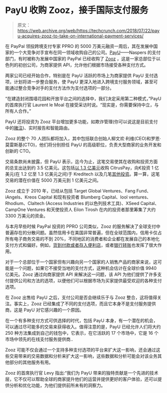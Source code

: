 # PayU 收购 Zooz，接手国际支付服务 

> 原文：<https://web.archive.org/web/https://techcrunch.com/2018/07/22/payu-acquires-zooz-to-take-on-international-payment-services/>

在 PayPal 领投跨境支付专家 PPRO 的 5000 万美元融资一周后，其在发展中国家的一个大竞争对手宣布在同一领域收购自己的公司。[PayU](https://web.archive.org/web/20221025222346/http://payu.com/)——Naspers 的支付部门，有时被称为发展中国家的 PayPal 已经收购了 [Zooz](https://web.archive.org/web/20221025222346/http://zooz.com/) ，这是一家总部位于以色列的初创公司，为商家提供 API，允许他们根据市场接受各种支付方式。

两家公司已经开始合作，特别是在 PayU 活跃的市场上为商家提供 PayU 支付选项，计划将进一步整合服务，使 PayU 更深入地进入跨境支付服务领域，甚至可能通过整合竞争对手的支付方法作为支付选项的一部分。

“在建造封闭围墙花园和开放平台之间的选择中，我们决定采用第二种模式，”PayU 的首席执行官 Laurent le Moal 在接受采访时说。“现实是，你需要保持中立，与所有人合作。”

PayU 还将投资为 Zooz 平台增加更多功能，如欺诈管理(你可以说这是目前支付中的[赌注](https://web.archive.org/web/20221025222346/https://techcrunch.com/2018/04/18/stripe-debuts-radar-anti-fraud-ai-tools-for-big-businesses-says-it-has-halted-4b-in-fraud-to-date/))、实时报告和智能路由。

Zooz 的整个 70 人团队都将加入，其中包括联合创始人柳文欢·利维(CEO)和罗恩·莫雷斯基(CTO)，他们将分别担任 PayU 的高级职位，负责大型商家的业务开发和创新的 CTO。

交易条款尚未披露，但 PayU 表示，迄今为止，这笔交易使其在收购和投资方面的总支出达到约 3.5 亿美元。这包括[以 1.3 亿美元](https://web.archive.org/web/20221025222346/https://techcrunch.com/2016/09/14/naspers-payu-buys-citrus-pay-for-130m-in-cash-to-expand-in-india/)收购 CitrusPay，向€投资 1 亿美元(在 1.2 亿至 1.3 亿美元之间)于 Kreditech 以及几笔[其他投资](https://web.archive.org/web/20221025222346/https://techcrunch.com/2017/10/31/remitly-is-raising-up-to-115m-led-by-naspers-payu-to-double-down-on-remittances-in-india/)。算一算，这笔交易的潜在价值在 5000 万美元到 1 亿美元之间。

Zooz 成立于 2010 年，已经从包括 Target Global Ventures、Fang Fund、iAngels、Kreos Capital 和现有投资者 Blumberg Capital、lool ventures、Rhodium、Claltech (Access Industries 的以色列技术工具)、XSeed Capital、CampOne Ventures 和天使投资人 Eilon Tirosh 在内的投资者那里筹集了大约 3300 万美元的资金。

与本月早些时候 PayPal 投资的 PPRO 公司类似，Zooz 的服务解决了全球支付中普遍存在的分散问题。虽然信用卡在美国非常普遍，但在全球范围内，信用卡仅占所有电子商务交易的不到 20%，不同地区的消费者和企业都在发展自己的本地化支付方式和偏好。例如，[货到付款或者存入便利店](https://web.archive.org/web/20221025222346/https://techcrunch.com/2018/07/12/japanese-startup-paidy-raises-55m-series-c-to-let-people-shop-online-without-a-credit-card/)，或者[银行转账](https://web.archive.org/web/20221025222346/https://www.ideal.nl/en/)也发挥了很大作用。

对于一个总部位于一个国家但有兴趣向另一个国家的人销售产品的商家来说，这可能是一个问题，如果它不接受当地的支付方式，这种机会估计在全球价值 9940 亿美元。Zooz 通过向商家提供 API 来解决这一问题，该 API 为他们提供了许多支付提供公司和方法的选项，以便他们可以根据市场为买家提供最受欢迎的各种支付选项。

在 Zooz 出售给 PayU 之后，支付公司是否会继续乐于与 Zooz 整合，这将值得关注。事实上，Zooz 已经集成了不同的支付选项，而且它本身不是支付服务提供商，这是 PayU 对它感兴趣的一个原因。

在一个有多种支付方式可供选择的时代，包括 PayU 本身，有一个潜在的机会，可以通过尽可能多的交易来获得收入。值得注意的是，PayU 已经允许人们将大约 250 种方法集成到自己的钱包中，它表示，在它活跃的 17 个市场中，它是 16 个市场中领先的在线支付服务提供商..

Zooz 可能不仅会通过一个支持多种支付选项的平台来扩大这一影响，还会通过这些交易带来的交易数据和分析来扩大这一影响，这些数据和分析可能会对该业务其他部分的其他服务有用。

Zooz 的首席执行官 Levy 指出:“我们为 PayU 带来的独特贡献是一个先进的技术层，它不仅可以帮助全球的商家提升他们的运营并提供更好的客户体验，还可以提供分析和优化功能，为他们提供前所未有的洞察力。
